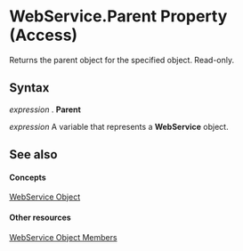 
# WebService.Parent Property (Access)

Returns the parent object for the specified object. Read-only.


## Syntax

 _expression_ . **Parent**

 _expression_ A variable that represents a **WebService** object.


## See also


#### Concepts


[WebService Object](d197a825-12da-fd66-7881-7211a59d6bc9.md)
#### Other resources


[WebService Object Members](cecb622e-d027-2130-e83a-e689e6dac52b.md)
